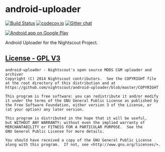 android-uploader
====================
[![Build Status](https://travis-ci.org/nightscout/cgm-remote-monitor.png)](https://travis-ci.org/nightscout/android-uploader?branch=dev)
[![codecov.io](https://codecov.io/github/nightscout/android-uploader/coverage.svg?branch=dev)](https://codecov.io/github/nightscout/android-uploader?branch=dev)
[![Gitter chat](https://badges.gitter.im/nightscout.png)](https://gitter.im/nightscout/public)

<a href="https://play.google.com/store/apps/details?id=com.nightscout.android"><img alt="Android app on Google Play" src="https://developer.android.com/images/brand/en_app_rgb_wo_45.png" />
</a>

Android Uploader for the Nightscout Project.


## [License - GPL V3](gpl-v3)
[gpl-3]: http://www.gnu.org/licenses/gpl-3.0.txt

    android-uploader - Nightscout's open source MDDS CGM uploader and archiver
    Copyright (C) 2014 Nightscout contributors.  See the COPYRIGHT file
    at the root directory of this distribution and at
    https://github.com/nightscout/android-uploader/blob/master/COPYRIGHT

    This program is free software: you can redistribute it and/or modify
    it under the terms of the GNU General Public License as published by
    the Free Software Foundation, either version 3 of the License, or
    (at your option) any later version.

    This program is distributed in the hope that it will be useful,
    but WITHOUT ANY WARRANTY; without even the implied warranty of
    MERCHANTABILITY or FITNESS FOR A PARTICULAR PURPOSE.  See the
    GNU General Public License for more details.

    You should have received a copy of the GNU General Public License
    along with this program.  If not, see <http://www.gnu.org/licenses/>.

